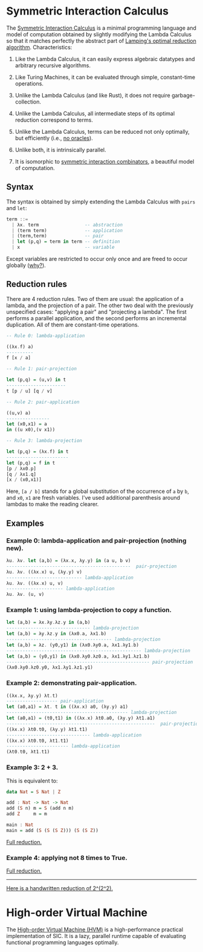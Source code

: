 # Symmetric Interaction Calculus

The [Symmetric Interaction Calculus](https://medium.com/@maiavictor/the-abstract-calculus-fe8c46bcf39c) is a minimal programming language and model of computation obtained by slightly modifying the Lambda Calculus so that it matches perfectly the abstract part of [Lamping's optimal reduction algorithm](http://citeseerx.ist.psu.edu/viewdoc/download?doi=10.1.1.90.2386&rep=rep1&type=pdf). Characteristics:

1. Like the Lambda Calculus, it can easily express algebraic datatypes and arbitrary recursive algorithms.

2. Like Turing Machines, it can be evaluated through simple, constant-time operations.

3. Unlike the Lambda Calculus (and like Rust), it does not require garbage-collection.

4. Unlike the Lambda Calculus, all intermediate steps of its optimal reduction correspond to terms.

5. Unlike the Lambda Calculus, terms can be reduced not only optimally, but efficiently (i.e., [no oracles](https://dl.acm.org/citation.cfm?id=1131315)).

6. Unlike both, it is intrinsically parallel.

7. It is isomorphic to [symmetric interaction combinators](https://pdfs.semanticscholar.org/1731/a6e49c6c2afda3e72256ba0afb34957377d3.pdf), a beautiful model of computation.

## Syntax

The syntax is obtained by simply extending the Lambda Calculus with `pairs` and `let`:


```haskell
term ::=
  | λx. term                 -- abstraction
  | (term term)              -- application
  | (term,term)              -- pair
  | let (p,q) = term in term -- definition
  | x                        -- variable
```

Except variables are restricted to occur only once and are freed to occur globally ([why?](https://stackoverflow.com/questions/52048420/can-a-calculus-have-incremental-copying-and-closed-scopes)).

## Reduction rules

There are 4 reduction rules. Two of them are usual: the application of a lambda, and the projection of a pair. The other two deal with the previously unspecified cases: "applying a pair" and "projecting a lambda". The first performs a parallel application, and the second performs an incremental duplication. All of them are constant-time operations.

```haskell
-- Rule 0: lambda-application

((λx.f) a)
----------
f [x / a]

-- Rule 1: pair-projection

let (p,q) = (u,v) in t
----------------------
t [p / u] [q / v]

-- Rule 2: pair-application

((u,v) a)
----------------
let (x0,x1) = a 
in ((u x0),(v x1))

-- Rule 3: lambda-projection

let (p,q) = (λx.f) in t
-----------------------
let (p,q) = f in t
[p / λx0.p]
[q / λx1.q]
[x / (x0,x1)]
```

Here, `[a / b]` stands for a global substitution of the occurrence of `a` by `b`, and `x0`, `x1` are fresh variables. I've used additional parenthesis around lambdas to make the reading clearer.

## Examples

### Example 0: lambda-application and pair-projection (nothing new).

```haskell
λu. λv. let (a,b) = (λx.x, λy.y) in (a u, b v)
----------------------------------------------  pair-projection
λu. λv. ((λx.x) u, (λy.y) v)
---------------------------- lambda-application
λu. λv. ((λx.x) u, v)
--------------------- lambda-application
λu. λv. (u, v)
```

### Example 1: using lambda-projection to copy a function.

```haskell
let (a,b) = λx.λy.λz.y in (a,b)
------------------------------- lambda-projection
let (a,b) = λy.λz.y in (λx0.a, λx1.b)
--------------------------------------- lambda-projection
let (a,b) = λz. (y0,y1) in (λx0.λy0.a, λx1.λy1.b)
-------------------------------------------------- lambda-projection
let (a,b) = (y0,y1) in (λx0.λy0.λz0.a, λx1.λy1.λz1.b)
----------------------------------------------------- pair-projection
(λx0.λy0.λz0.y0, λx1.λy1.λz1.y1)
``` 

### Example 2: demonstrating pair-application.

```haskell
((λx.x, λy.y) λt.t) 
------------------- pair-application
let (a0,a1) = λt. t in ((λx.x) a0, (λy.y) a1)
--------------------------------------------- lambda-projection
let (a0,a1) = (t0,t1) in ((λx.x) λt0.a0, (λy.y) λt1.a1)
-------------------------------------------------------  pair-projection
((λx.x) λt0.t0, (λy.y) λt1.t1)
------------------------------- lambda-application
((λx.x) λt0.t0, λt1.t1)
----------------------- lambda-application
(λt0.t0, λt1.t1)
```

### Example 3: 2 + 3.

This is equivalent to:

```haskell
data Nat = S Nat | Z

add : Nat -> Nat -> Nat
add (S n) m = S (add n m)
add Z     m = m

main : Nat
main = add (S (S (S Z))) (S (S Z))
```

[Full reduction.](https://gist.github.com/VictorTaelin/659e047c267a801c7d9cf1970541cb54)

### Example 4: applying not 8 times to True. 

[Full reduction.](https://gist.github.com/VictorTaelin/d565bee7d9083e98ae1470067ce12dbb)

---

[Here is a handwritten reduction of 2^(2^2).](drawing.jpeg)

# High-order Virtual Machine

The [High-order Virtual Machine (HVM)](https://github.com/kindelia/hvm) is a high-performance practical implementation of SIC. It is a lazy, parallel runtime capable of evaluating functional programming languages optimally.
